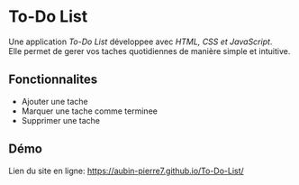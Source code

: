 #  To-Do List

Une application *To-Do List* développee avec *HTML, CSS et JavaScript*.  
Elle permet de gerer vos taches quotidiennes de manière simple et intuitive.

##  Fonctionnalites
- Ajouter une tache  
- Marquer une tache comme terminee  
- Supprimer une tache


## Démo
Lien du site en ligne: https://aubin-pierre7.github.io/To-Do-List/
